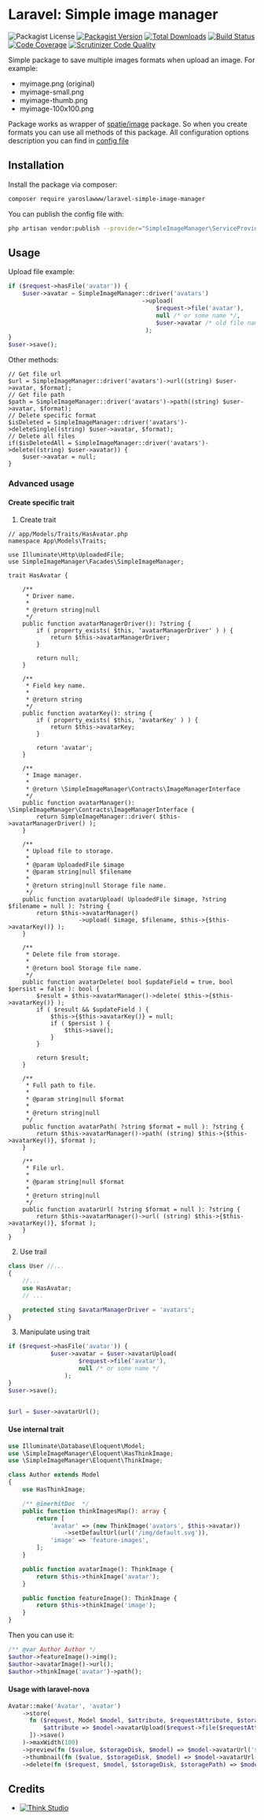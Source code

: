 # Laravel: Simple image manager

![Packagist License](https://img.shields.io/packagist/l/yaroslawww/laravel-simple-image-manager?color=%234dc71f)
[![Packagist Version](https://img.shields.io/packagist/v/yaroslawww/laravel-simple-image-manager)](https://packagist.org/packages/yaroslawww/laravel-simple-image-manager)
[![Total Downloads](https://img.shields.io/packagist/dt/yaroslawww/laravel-simple-image-manager)](https://packagist.org/packages/yaroslawww/laravel-simple-image-manager)
[![Build Status](https://scrutinizer-ci.com/g/yaroslawww/laravel-simple-image-manager/badges/build.png?b=master)](https://scrutinizer-ci.com/g/yaroslawww/laravel-simple-image-manager/build-status/master)
[![Code Coverage](https://scrutinizer-ci.com/g/yaroslawww/laravel-simple-image-manager/badges/coverage.png?b=master)](https://scrutinizer-ci.com/g/yaroslawww/laravel-simple-image-manager/?branch=master)
[![Scrutinizer Code Quality](https://scrutinizer-ci.com/g/yaroslawww/laravel-simple-image-manager/badges/quality-score.png?b=master)](https://scrutinizer-ci.com/g/yaroslawww/laravel-simple-image-manager/?branch=master)

Simple package to save multiple images formats when upload an image. For example:

- myimage.png (original)
- myimage-small.png
- myimage-thumb.png
- myimage-100x100.png

Package works as wrapper of [spatie/image](https://spatie.be/docs/image) package. So when you create formats you can use
all methods of this package. All configuration options description you can find
in [config file](config/simple-image-manager.php)

## Installation

Install the package via composer:

```bash
composer require yaroslawww/laravel-simple-image-manager
```

You can publish the config file with:

```bash
php artisan vendor:publish --provider="SimpleImageManager\ServiceProvider" --tag="config"
```

## Usage

Upload file example:

```php
if ($request->hasFile('avatar')) {
    $user->avatar = SimpleImageManager::driver('avatars')
                                      ->upload(
                                          $request->file('avatar'), 
                                          null /* or some name */,
                                          $user->avatar /* old file name to replace it */
                                       );
}
$user->save();
```

Other methods:

```injectablephp
// Get file url
$url = SimpleImageManager::driver('avatars')->url((string) $user->avatar, $format);
// Get file path
$path = SimpleImageManager::driver('avatars')->path((string) $user->avatar, $format);
// Delete specific format
$isDeleted = SimpleImageManager::driver('avatars')->deleteSingle((string) $user->avatar, $format);
// Delete all files
if($isDeletedAll = SimpleImageManager::driver('avatars')->delete((string) $user->avatar)) {
    $user->avatar = null;
}
```

### Advanced usage

#### Create specific trait

1. Create trait

```injectablephp
// app/Models/Traits/HasAvatar.php
namespace App\Models\Traits;

use Illuminate\Http\UploadedFile;
use SimpleImageManager\Facades\SimpleImageManager;

trait HasAvatar {
    
    /**
     * Driver name.
     *
     * @return string|null
     */
    public function avatarManagerDriver(): ?string {
        if ( property_exists( $this, 'avatarManagerDriver' ) ) {
            return $this->avatarManagerDriver;
        }

        return null;
    }

    /**
     * Field key name.
     *
     * @return string
     */
    public function avatarKey(): string {
        if ( property_exists( $this, 'avatarKey' ) ) {
            return $this->avatarKey;
        }

        return 'avatar';
    }

    /**
     * Image manager.
     *
     * @return \SimpleImageManager\Contracts\ImageManagerInterface
     */
    public function avatarManager(): \SimpleImageManager\Contracts\ImageManagerInterface {
        return SimpleImageManager::driver( $this->avatarManagerDriver() );
    }

    /**
     * Upload file to storage.
     *
     * @param UploadedFile $image
     * @param string|null $filename
     *
     * @return string|null Storage file name.
     */
    public function avatarUpload( UploadedFile $image, ?string $filename = null ): ?string {
        return $this->avatarManager()
                    ->upload( $image, $filename, $this->{$this->avatarKey()} );
    }

    /**
     * Delete file from storage.
     *
     * @return bool Storage file name.
     */
    public function avatarDelete( bool $updateField = true, bool $persist = false ): bool {
        $result = $this->avatarManager()->delete( $this->{$this->avatarKey()} );
        if ( $result && $updateField ) {
            $this->{$this->avatarKey()} = null;
            if ( $persist ) {
                $this->save();
            }
        }

        return $result;
    }

    /**
     * Full path to file.
     *
     * @param string|null $format
     *
     * @return string|null
     */
    public function avatarPath( ?string $format = null ): ?string {
        return $this->avatarManager()->path( (string) $this->{$this->avatarKey()}, $format );
    }

    /**
     * File url.
     *
     * @param string|null $format
     *
     * @return string|null
     */
    public function avatarUrl( ?string $format = null ): ?string {
        return $this->avatarManager()->url( (string) $this->{$this->avatarKey()}, $format );
    }
}
```

2. Use trail

```php
class User //...
{
    //...
    use HasAvatar;
    // ...

    protected sting $avatarManagerDriver = 'avatars';
}
```

3. Manipulate using trait

```php
if ($request->hasFile('avatar')) {
            $user->avatar = $user->avatarUpload(
                    $request->file('avatar'), 
                    null /* or some name */
                );
}
$user->save();


$url = $user->avatarUrl();
```

#### Use internal trait

```php
use Illuminate\Database\Eloquent\Model;
use \SimpleImageManager\Eloquent\HasThinkImage;
use \SimpleImageManager\Eloquent\ThinkImage;

class Author extends Model
{
    use HasThinkImage;

    /** @inerhitDoc  */
    public function thinkImagesMap(): array {
        return [
            'avatar' => (new ThinkImage('avatars', $this->avatar))
                ->setDefaultUrl(url('/img/default.svg')),
            'image' => 'feature-images',
        ];
    }

    public function avatarImage(): ThinkImage {
        return $this->thinkImage('avatar');
    }

    public function featureImage(): ThinkImage {
        return $this->thinkImage('image');
    }
}
```

Then you can use it:

```php
/** @var Author Author */
$author->featureImage()->img();
$author->avatarImage()->url();
$author->thinkImage('avatar')->path();
```

#### Usage with laravel-nova

```php
Avatar::make('Avatar', 'avatar')
    ->store(
      fn ($request, Model $model, $attribute, $requestAttribute, $storageDisk, $storageDir) => fn () => $model->fill([
          $attribute => $model->avatarUpload($request->file($requestAttribute), $model->uuid),
      ])->save()
    )->maxWidth(100)
    ->preview(fn ($value, $storageDisk, $model) => $model->avatarUrl('small'))
    ->thumbnail(fn ($value, $storageDisk, $model) => $model->avatarUrl('small'))
    ->delete(fn ($request, $model, $storageDisk, $storagePath) => $model->avatarDelete()),
```

## Credits

- [![Think Studio](https://yaroslawww.github.io/images/sponsors/packages/logo-think-studio.png)](https://think.studio/)
